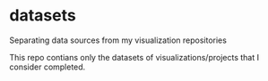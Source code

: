 # datasets
Separating data sources from my visualization repositories

This repo contians only the datasets of visualizations/projects that I consider completed.
